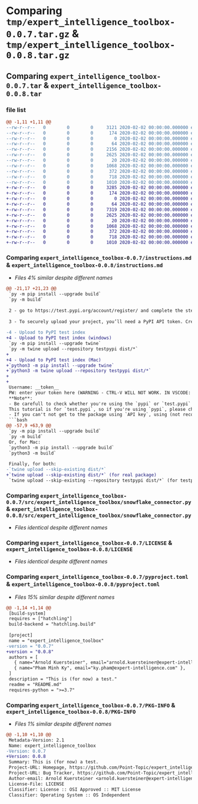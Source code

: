 # Comparing `tmp/expert_intelligence_toolbox-0.0.7.tar.gz` & `tmp/expert_intelligence_toolbox-0.0.8.tar.gz`

## Comparing `expert_intelligence_toolbox-0.0.7.tar` & `expert_intelligence_toolbox-0.0.8.tar`

### file list

```diff
@@ -1,11 +1,11 @@
--rw-r--r--   0        0        0     3121 2020-02-02 00:00:00.000000 expert_intelligence_toolbox-0.0.7/instructions.md
--rw-r--r--   0        0        0      174 2020-02-02 00:00:00.000000 expert_intelligence_toolbox-0.0.7/requirements.txt
--rw-r--r--   0        0        0        0 2020-02-02 00:00:00.000000 expert_intelligence_toolbox-0.0.7/src/expert_intelligence_toolbox/__init__.py
--rw-r--r--   0        0        0       64 2020-02-02 00:00:00.000000 expert_intelligence_toolbox-0.0.7/src/expert_intelligence_toolbox/example.py
--rw-r--r--   0        0        0     2156 2020-02-02 00:00:00.000000 expert_intelligence_toolbox-0.0.7/src/expert_intelligence_toolbox/geographic.py
--rw-r--r--   0        0        0     2625 2020-02-02 00:00:00.000000 expert_intelligence_toolbox-0.0.7/src/expert_intelligence_toolbox/snowflake_connector.py
--rw-r--r--   0        0        0       20 2020-02-02 00:00:00.000000 expert_intelligence_toolbox-0.0.7/.gitignore
--rw-r--r--   0        0        0     1068 2020-02-02 00:00:00.000000 expert_intelligence_toolbox-0.0.7/LICENSE
--rw-r--r--   0        0        0      372 2020-02-02 00:00:00.000000 expert_intelligence_toolbox-0.0.7/README.md
--rw-r--r--   0        0        0      718 2020-02-02 00:00:00.000000 expert_intelligence_toolbox-0.0.7/pyproject.toml
--rw-r--r--   0        0        0     1010 2020-02-02 00:00:00.000000 expert_intelligence_toolbox-0.0.7/PKG-INFO
+-rw-r--r--   0        0        0     3285 2020-02-02 00:00:00.000000 expert_intelligence_toolbox-0.0.8/instructions.md
+-rw-r--r--   0        0        0      174 2020-02-02 00:00:00.000000 expert_intelligence_toolbox-0.0.8/requirements.txt
+-rw-r--r--   0        0        0        0 2020-02-02 00:00:00.000000 expert_intelligence_toolbox-0.0.8/src/expert_intelligence_toolbox/__init__.py
+-rw-r--r--   0        0        0       64 2020-02-02 00:00:00.000000 expert_intelligence_toolbox-0.0.8/src/expert_intelligence_toolbox/example.py
+-rw-r--r--   0        0        0     7319 2020-02-02 00:00:00.000000 expert_intelligence_toolbox-0.0.8/src/expert_intelligence_toolbox/geographic.py
+-rw-r--r--   0        0        0     2625 2020-02-02 00:00:00.000000 expert_intelligence_toolbox-0.0.8/src/expert_intelligence_toolbox/snowflake_connector.py
+-rw-r--r--   0        0        0       20 2020-02-02 00:00:00.000000 expert_intelligence_toolbox-0.0.8/.gitignore
+-rw-r--r--   0        0        0     1068 2020-02-02 00:00:00.000000 expert_intelligence_toolbox-0.0.8/LICENSE
+-rw-r--r--   0        0        0      372 2020-02-02 00:00:00.000000 expert_intelligence_toolbox-0.0.8/README.md
+-rw-r--r--   0        0        0      718 2020-02-02 00:00:00.000000 expert_intelligence_toolbox-0.0.8/pyproject.toml
+-rw-r--r--   0        0        0     1010 2020-02-02 00:00:00.000000 expert_intelligence_toolbox-0.0.8/PKG-INFO
```

### Comparing `expert_intelligence_toolbox-0.0.7/instructions.md` & `expert_intelligence_toolbox-0.0.8/instructions.md`

 * *Files 4% similar despite different names*

```diff
@@ -21,17 +21,23 @@
 `py -m pip install --upgrade build`
 `py -m build`
 
 2 - go to https://test.pypi.org/account/register/ and complete the steps on that page. Verify your email address.
 
 3 - To securely upload your project, you’ll need a PyPI API token. Create one at https://test.pypi.org/manage/account/#api-tokens, setting the “Scope” to “Entire account”. Don’t close the page until you have copied and saved the token — you won’t see that token again.
 
-4 - Upload to PyPI test index
+4 - Upload to PyPI test index (windows)
 `py -m pip install --upgrade twine`
 `py -m twine upload --repository testpypi dist/*`
+
+4 - Upload to PyPI test index (Mac)
+`python3 -m pip install --upgrade twine`
+`python3 -m twine upload --repository testpypi dist/*`
+
+
 Username: __token__
 PW: enter your token here (WARNING - CTRL-V WILL NOT WORK. IN VSCODE: Edit --> Paste)
 **Note**: 
 - Be carefull to check whether you're using the `pypi` or `test.pypi` to access the package.
 This tutorial is for `test.pypi`, so if you're using `pypi`, please change from `--repository testpypi` into `--repository pypi`
 - If you can't not get to the package using `API key`, using (not recommend, may cause leak private information)
 ```bash
@@ -57,9 +63,9 @@
 `py -m pip install --upgrade build`
 `py -m build`
 Or, for Mac:
 `python3 -m pip install --upgrade build`
 `python3 -m build`
 
 Finally, for both:
-`twine upload --skip-existing dist/*`
+`twine upload --skip-existing dist/*` (for real package)
 `twine upload --skip-existing --repository testpypi dist/*` (for testpypi)
```

### Comparing `expert_intelligence_toolbox-0.0.7/src/expert_intelligence_toolbox/snowflake_connector.py` & `expert_intelligence_toolbox-0.0.8/src/expert_intelligence_toolbox/snowflake_connector.py`

 * *Files identical despite different names*

### Comparing `expert_intelligence_toolbox-0.0.7/LICENSE` & `expert_intelligence_toolbox-0.0.8/LICENSE`

 * *Files identical despite different names*

### Comparing `expert_intelligence_toolbox-0.0.7/pyproject.toml` & `expert_intelligence_toolbox-0.0.8/pyproject.toml`

 * *Files 15% similar despite different names*

```diff
@@ -1,14 +1,14 @@
 [build-system]
 requires = ["hatchling"]
 build-backend = "hatchling.build"
 
 [project]
 name = "expert_intelligence_toolbox"
-version = "0.0.7"
+version = "0.0.8"
 authors = [
   { name="Arnold Kuersteiner", email="arnold.kuersteiner@expert-intelligence.com" },
   { name="Pham Minh Ky", email="ky.pham@expert-intelligence.com" },
 ]
 description = "This is (for now) a test."
 readme = "README.md"
 requires-python = ">=3.7"
```

### Comparing `expert_intelligence_toolbox-0.0.7/PKG-INFO` & `expert_intelligence_toolbox-0.0.8/PKG-INFO`

 * *Files 1% similar despite different names*

```diff
@@ -1,10 +1,10 @@
 Metadata-Version: 2.1
 Name: expert_intelligence_toolbox
-Version: 0.0.7
+Version: 0.0.8
 Summary: This is (for now) a test.
 Project-URL: Homepage, https://github.com/Point-Topic/expert_intelligence_toolbox
 Project-URL: Bug Tracker, https://github.com/Point-Topic/expert_intelligence_toolbox/issues
 Author-email: Arnold Kuersteiner <arnold.kuersteiner@expert-intelligence.com>, Pham Minh Ky <ky.pham@expert-intelligence.com>
 License-File: LICENSE
 Classifier: License :: OSI Approved :: MIT License
 Classifier: Operating System :: OS Independent
```

